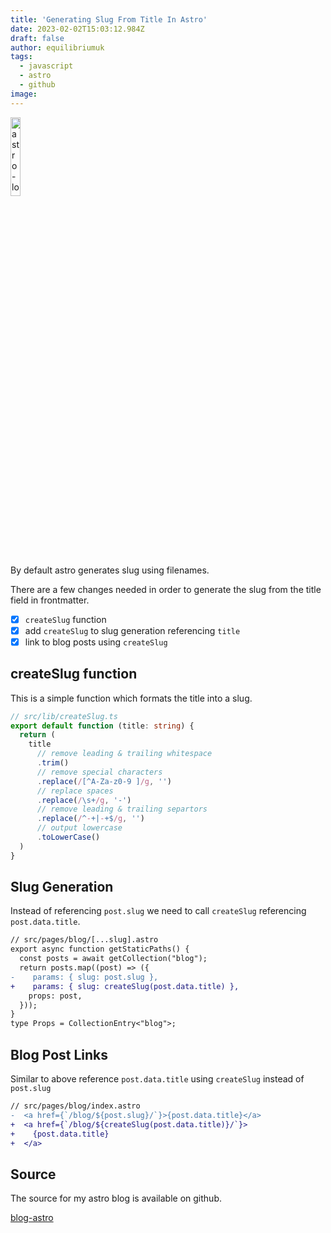 ```yaml
---
title: 'Generating Slug From Title In Astro'
date: 2023-02-02T15:03:12.984Z
draft: false
author: equilibriumuk
tags:
  - javascript
  - astro
  - github
image:
---
```


<p class="text-center"><img class="inline dark-logo" src="/media/logos/astro.svg" alt="astro-logo" width="18%"></p>

By default astro generates slug using filenames.

There are a few changes needed in order to generate the slug from the title field in frontmatter.

- [x] `createSlug` function
- [x] add `createSlug` to slug generation referencing `title`
- [x] link to blog posts using `createSlug`

## createSlug function

This is a simple function which formats the title into a slug.

```ts
// src/lib/createSlug.ts
export default function (title: string) {
  return (
    title
      // remove leading & trailing whitespace
      .trim()
      // remove special characters
      .replace(/[^A-Za-z0-9 ]/g, '')
      // replace spaces
      .replace(/\s+/g, '-')
      // remove leading & trailing separtors
      .replace(/^-+|-+$/g, '')
      // output lowercase
      .toLowerCase()
  )
}
```

## Slug Generation

Instead of referencing `post.slug` we need to call `createSlug` referencing `post.data.title`.

```diff
// src/pages/blog/[...slug].astro
export async function getStaticPaths() {
  const posts = await getCollection("blog");
  return posts.map((post) => ({
-    params: { slug: post.slug },
+    params: { slug: createSlug(post.data.title) },
    props: post,
  }));
}
type Props = CollectionEntry<"blog">;
```

## Blog Post Links

Similar to above reference `post.data.title` using `createSlug` instead of `post.slug`

```diff
// src/pages/blog/index.astro
-  <a href={`/blog/${post.slug}/`}>{post.data.title}</a>
+  <a href={`/blog/${createSlug(post.data.title)}/`}>
+    {post.data.title}
+  </a>
```

## Source

The source for my astro blog is available on github.

<a class="github" href="https://github.com/equk/blog-astro" aria-label="View on GitHub" target="_blank" rel="noopener noreferrer"><i class="fa fa-github"></i> blog-astro</a>
